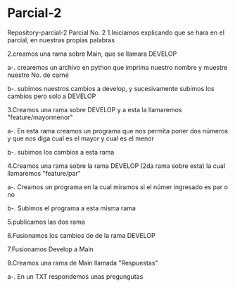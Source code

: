 # Parcial-2
 Repository-parcial-2
Parcial No. 2
1.Iniciamos explicando que se hara en el parcial, en nuestras propias palabras

2.creamos una rama sobre Main, que se llamara DEVELOP

a-. crearemos un archivo en python que imprima nuestro nombre y muestre nuestro No. de carné

b-. subimos nuestros cambios a develop, y sucesivamente subimos los cambios pero solo a DEVELOP

3.Creamos una rama sobre DEVELOP y a esta la llamaremos "feature/mayormenor"

a-. En esta rama creamos un programa que nos permita poner dos números y que nos diga cual es el mayor y cual es el menor

b-. subimos los cambios a esta rama

4.Creamos una rama sobre la rama DEVELOP (2da rama sobre esta) la cual llamaremos "feature/par"

a-. Creamos un programa en la cual miramos si el númer ingresado es par o no

b-. Subimos el programa a esta misma rama

5.publicamos las dos rama

6.Fusionamos los cambios de de la rama DEVELOP

7.Fusionamos Develop a Main

8.Creamos una rama de Main llamada "Respuestas"

a-. En un TXT respondemos unas pregungutas